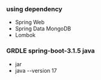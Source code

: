 ### using dependency 
- Spring Web
- Spring Data MongoDB
- Lombok
### GRDLE spring-boot-3.1.5 java
- jar
- java --version 17
